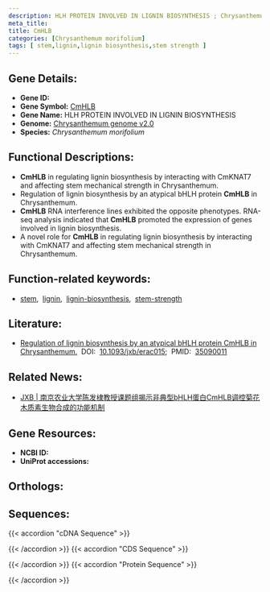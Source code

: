 ```yaml
---
description: HLH PROTEIN INVOLVED IN LIGNIN BIOSYNTHESIS ; Chrysanthemum morifolium
meta_title:
title: CmHLB
categories: [Chrysanthemum morifolium]
tags: [ stem,lignin,lignin biosynthesis,stem strength ]
---
```


## Gene Details:
- **Gene ID:**	[]()
- **Gene Symbol:** <u> CmHLB </u>
- **Gene Name:** HLH PROTEIN INVOLVED IN LIGNIN BIOSYNTHESIS
- **Genome:** [Chrysanthemum genome v2.0]()
- **Species:** *Chrysanthemum morifolium*

## Functional Descriptions:
   - **CmHLB** in regulating lignin biosynthesis by interacting with CmKNAT7 and affecting stem mechanical strength in Chrysanthemum.
   - Regulation of lignin biosynthesis by an atypical bHLH protein **CmHLB** in Chrysanthemum.
   - **CmHLB** RNA interference lines exhibited the opposite phenotypes. RNA-seq analysis indicated that **CmHLB** promoted the expression of genes involved in lignin biosynthesis.
   - A novel role for **CmHLB** in regulating lignin biosynthesis by interacting with CmKNAT7 and affecting stem mechanical strength in Chrysanthemum.

## Function-related keywords:
   - [stem](/tags/stem/),&nbsp;&nbsp;[lignin](/tags/lignin/),&nbsp;&nbsp;[lignin-biosynthesis](/tags/lignin-biosynthesis/),&nbsp;&nbsp;[stem-strength](/tags/stem-strength/)

## Literature:
   - [Regulation of lignin biosynthesis by an atypical bHLH protein CmHLB in Chrysanthemum.]( https://academic.oup.com/jxb/article/73/8/2403/6516862#supplementary-data)&nbsp;&nbsp;DOI:&nbsp;&nbsp;[10.1093/jxb/erac015](https://academic.oup.com/jxb/article/73/8/2403/6516862#supplementary-data);&nbsp;&nbsp;PMID:&nbsp;&nbsp;[35090011](https://pubmed.ncbi.nlm.nih.gov/35090011/)

## Related News:
   - [JXB | 南京农业大学陈发棣教授课题组揭示非典型bHLH蛋白CmHLB调控菊花木质素生物合成的功能机制](https://mp.weixin.qq.com/s?__biz=Mzg3MDEwNDEyMg==&mid=2247524769&idx=2&sn=52e4d87f8ce489cb63be66ab186c2e6e&chksm=ce90ccf4f9e745e205ac04d9b1a8d457e6f3d7dd157801a9b1efdfaa613e29d64b5dd5fcc3ad&scene=27#wechat_redirect)

## Gene Resources:
- **NCBI ID:**  [](https://www.ncbi.nlm.nih.gov/gene/?term=)
- **UniProt accessions:** [](https://www.uniprot.org/uniprotkb//entry)

## Orthologs:

## Sequences:
{{< accordion "cDNA Sequence" >}}

{{< /accordion >}}
{{< accordion "CDS Sequence" >}}

{{< /accordion >}}
{{< accordion "Protein Sequence" >}}

{{< /accordion >}}
